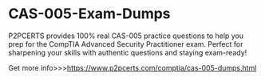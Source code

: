 # CAS-005-Exam-Dumps
P2PCERTS provides 100% real CAS-005 practice questions to help you prep for the CompTIA Advanced Security Practitioner exam. Perfect for sharpening your skills with authentic questions and staying exam-ready!

Get more info>>>https://www.p2pcerts.com/comptia/cas-005-dumps.html
